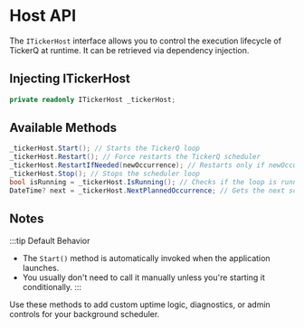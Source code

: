 # Host API

The `ITickerHost` interface allows you to control the execution lifecycle of TickerQ at runtime. It can be retrieved via dependency injection.

## Injecting ITickerHost

```csharp
private readonly ITickerHost _tickerHost;
```

## Available Methods

```csharp
_tickerHost.Start(); // Starts the TickerQ loop
_tickerHost.Restart(); // Force restarts the TickerQ scheduler
_tickerHost.RestartIfNeeded(newOccurrence); // Restarts only if newOccurrence is earlier than current NextPlannedOccurrence
_tickerHost.Stop(); // Stops the scheduler loop
bool isRunning = _tickerHost.IsRunning(); // Checks if the loop is running
DateTime? next = _tickerHost.NextPlannedOccurrence; // Gets the next scheduled execution
```

## Notes

:::tip Default Behavior
- The `Start()` method is automatically invoked when the application launches.
- You usually don't need to call it manually unless you're starting it conditionally.
:::

Use these methods to add custom uptime logic, diagnostics, or admin controls for your background scheduler.
